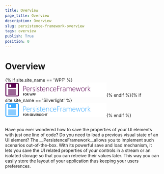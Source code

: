 ```yaml
---
title: Overview
page_title: Overview
description: Overview
slug: persistence-framework-overview
tags: overview
publish: True
position: 0
---
```


# Overview



{% if site.site_name == 'WPF' %}![Rad Persistence Framework-WPF-Icon](images/RadPersistenceFramework-WPF-Icon.png){% endif %}{% if site.site_name == 'Silverlight' %}![Rad Persistence Framework-SL-Icon](images/RadPersistenceFramework-SL-Icon.png){% endif %}

## 

Have you ever wondered how to save the properties of your UI elements with just one line of code? Do you need to load a previous visual state of an UI element? The __PersistenceFramework__allows you to implement such scenarios out-of-the-box. With its powerful save and load mechanism, it lets you save the UI related properties of your controls in a stream or an isolated storage so that you can retreive their values later. This way you can easily store the layout of your application thus keeping your users preferences.
